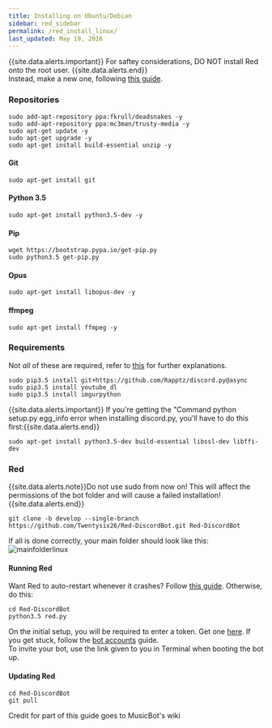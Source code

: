 ```yaml
---
title: Installing on Ubuntu/Debian
sidebar: red_sidebar
permalink: /red_install_linux/
last_updated: May 19, 2016
---
```


{{site.data.alerts.important}} For saftey considerations, DO NOT install Red onto the root user. {{site.data.alerts.end}}  
Instead, make a new one, following [this guide](https://help.ubuntu.com/14.04/ubuntu-help/user-add.html).  

### Repositories
```
sudo add-apt-repository ppa:fkrull/deadsnakes -y
sudo add-apt-repository ppa:mc3man/trusty-media -y
sudo apt-get update -y
sudo apt-get upgrade -y
sudo apt-get install build-essential unzip -y
```

#### Git
```
sudo apt-get install git
```

#### Python 3.5
```
sudo apt-get install python3.5-dev -y
```

#### Pip
```
wget https://bootstrap.pypa.io/get-pip.py
sudo python3.5 get-pip.py
```
#### Opus    
``` 
sudo apt-get install libopus-dev -y 
``` 

#### ffmpeg
```
sudo apt-get install ffmpeg -y
```

### Requirements
Not *all* of these are required, refer to [this](/Red-Docs/red_win_requirements/) for further explanations.

```
sudo pip3.5 install git+https://github.com/Rapptz/discord.py@async
sudo pip3.5 install youtube_dl
sudo pip3.5 install imgurpython
```   

{{site.data.alerts.important}} If you're getting the "Command python setup.py egg_info error when installing discord.py, you'll have to do this first:{{site.data.alerts.end}}
```
sudo apt-get install python3.5-dev build-essential libssl-dev libffi-dev
```

### Red  
{{site.data.alerts.note}}Do not use sudo from now on! This will affect the permissions of the bot folder and will cause a failed installation!{{site.data.alerts.end}}
```
git clone -b develop --single-branch https://github.com/Twentysix26/Red-DiscordBot.git Red-DiscordBot
```

If all is done correctly, your main folder should look like this:  
![mainfolderlinux](https://i.imgur.com/9pwxtYm.png)

#### Running Red  

Want Red to auto-restart whenever it crashes? Follow [this guide](/Red-Docs/red_guide_linux_upstart). Otherwise, do this:

```
cd Red-DiscordBot
python3.5 red.py
```

On the initial setup, you will be required to enter a token. Get one [here](https://discordapp.com/developers/applications/me). If you get stuck, follow the [bot accounts](/Red-Docs/red_guide_bot_accounts) guide.  
To invite your bot, use the link given to you in Terminal when booting the bot up.  

#### Updating Red

```
cd Red-DiscordBot
git pull
```

Credit for part of this guide goes to MusicBot's wiki
